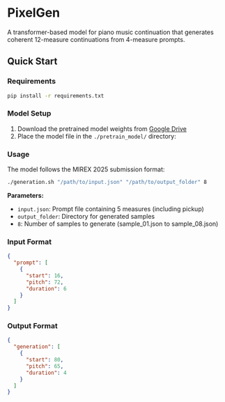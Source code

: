 # PixelGen

A transformer-based model for piano music continuation that generates coherent 12-measure continuations from 4-measure prompts.

## Quick Start

### Requirements
```bash
pip install -r requirements.txt
```

### Model Setup
1. Download the pretrained model weights from [Google Drive](https://drive.google.com/file/d/1aq285o1Mdgtw6k_X8Ue2oyS0wvTfNda6/view?usp=sharing)
2. Place the model file in the `./pretrain_model/` directory:

### Usage
The model follows the MIREX 2025 submission format:

```bash
./generation.sh "/path/to/input.json" "/path/to/output_folder" 8
```

**Parameters:**
- `input.json`: Prompt file containing 5 measures (including pickup)
- `output_folder`: Directory for generated samples
- `8`: Number of samples to generate (sample_01.json to sample_08.json)

### Input Format
```json
{
  "prompt": [
    {
      "start": 16,
      "pitch": 72,
      "duration": 6
    }
  ]
}
```

### Output Format
```json
{
  "generation": [
    {
      "start": 80,
      "pitch": 65,
      "duration": 4
    }
  ]
}
```


